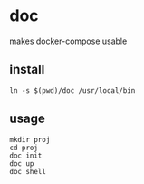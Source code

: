# doc

makes docker-compose usable

## install

    ln -s $(pwd)/doc /usr/local/bin

## usage

    mkdir proj
    cd proj
    doc init
    doc up
    doc shell
